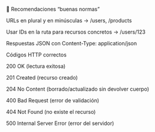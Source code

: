 📝 Recomendaciones “buenas normas”

URLs en plural y en minúsculas → /users, /products

Usar IDs en la ruta para recursos concretos → /users/123

Respuestas JSON con Content-Type: application/json

Códigos HTTP correctos

200 OK (lectura exitosa)

201 Created (recurso creado)

204 No Content (borrado/actualizado sin devolver cuerpo)

400 Bad Request (error de validación)

404 Not Found (no existe el recurso)

500 Internal Server Error (error del servidor)